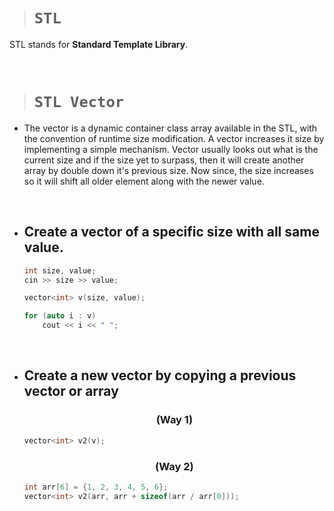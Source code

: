 > # **```STL```**

STL stands for **Standard Template Library**.

&nbsp;

> # **```STL Vector```**

- The vector is a dynamic container class array available in the STL, with the convention of runtime size modification. A vector increases it size by implementing a simple mechanism. Vector usually looks out what is the current size and if the size yet to surpass, then it will create another array by double down it's previous size. Now since, the size increases so it will shift all older element along with the newer value.

&nbsp;

- **Create a vector of a specific size with all same value.**
    -

    ```cpp
    int size, value;
    cin >> size >> value;

    vector<int> v(size, value);

    for (auto i : v)
        cout << i << " ";
    ```

&nbsp;

- **Create a new vector by copying a previous vector or array**
    -

    ### <p align="center"> **(Way 1)** </p>

    ```cpp
    vector<int> v2(v);
    ```

    ### <p align="center"> **(Way 2)** </p>

    ```cpp
    int arr[6] = {1, 2, 3, 4, 5, 6};
    vector<int> v2(arr, arr + sizeof(arr / arr[0]));
    ```
